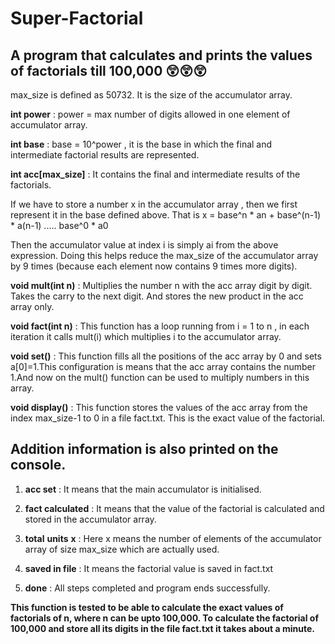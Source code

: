 # Super-Factorial
## A program that calculates and prints the values of factorials till 100,000 😲😲😲

max_size is defined as 50732. It is the size of the accumulator array.

**int power** : power = max number of digits allowed in one element of accumulator array.

**int base** : base = 10^power , it is the base in which the final and intermediate factorial results are represented.

**int acc[max_size]** :  It contains the final and intermediate results of the factorials.

If we have to store a number x in the accumulator array , then we first represent it in the base defined above. That is x = base^n * an + base^(n-1) * a(n-1) ..... base^0 * a0

Then the accumulator value at index i is simply ai from the above expression. Doing this helps reduce the max_size of the accumulator array by 9 times (because each element now contains 9 times more digits).

**void mult(int n)** : Multiplies the number n with the acc array digit by digit. Takes the carry to the next digit. And stores the new product in the acc array only.

**void fact(int n)** : This function has a loop running from i = 1 to n , in each iteration it calls mult(i) which multiplies i to the accumulator array.

**void set()** :   This function fills all the positions of the acc array by 0 and sets a[0]=1.This configuration is means that the acc array contains the number 1.And now on the mult() function can be used to multiply numbers in this array.

**void display()** :   This function stores the values of the acc array from the index max_size-1 to 0 in a file fact.txt. This is the exact value of the factorial.

## Addition information is also printed on the console.

1. **acc set** : It means that the main accumulator is initialised.

2. **fact calculated** : It means that the value of the factorial is calculated and stored in the accumulator array.

3. **total** **units** **x** : Here x means the number of elements of the accumulator array of size max_size which are actually used.

4. **saved in file** : It means the factorial value is saved in fact.txt

5. **done** : All steps completed and program ends successfully.


**This function is tested to be able to calculate the exact values of factorials of n, where n can be upto 100,000.
To calculate the factorial of 100,000 and store all its digits in the file fact.txt it takes about a minute.**
